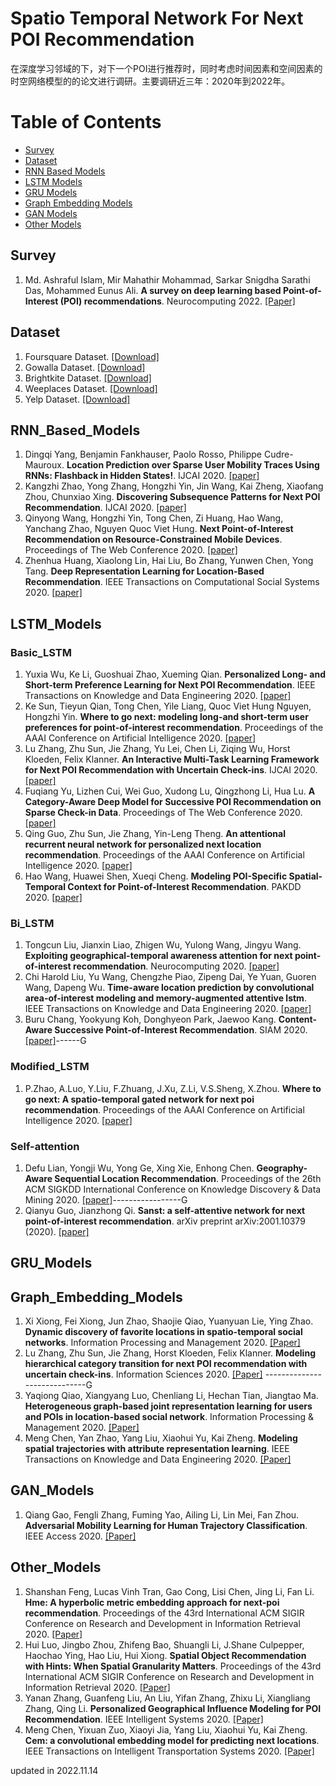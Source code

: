 # Spatio Temporal Network For Next POI Recommendation
在深度学习邻域的下，对下一个POI进行推荐时，同时考虑时间因素和空间因素的时空网络模型的的论文进行调研。主要调研近三年：2020年到2022年。

Table of Contents
=================

  <!-- * [Task](#Task) -->
  * [Survey](#Survey)
  * [Dataset](#Dataset)
  * [RNN Based Models](#RNN_Based_Models)
  * [LSTM Models](#LSTM_Models)
  * [GRU Models](#GRU_Models)
  * [Graph Embedding Models](#Graph_Embedding_Models)
  * [GAN Models](#GAN_Models)
  * [Other Models](#Other_Models)


## Survey
1. Md. Ashraful Islam, Mir Mahathir Mohammad, Sarkar Snigdha Sarathi Das, Mohammed Eunus Ali. **A survey on deep learning based Point-of-Interest (POI) recommendations**. Neurocomputing 2022. [[Paper]](https://doi.org/10.1016/j.neucom.2021.05.114)



## Dataset
1. Foursquare Dataset. [[Download]](https://sites.google.com/site/yangdingqi/home/foursquare-dataset)
2. Gowalla Dataset. [[Download]](http://snap.stanford.edu/data/loc-Gowalla.html)
3. Brightkite Dataset. [[Download]](http://snap.stanford.edu/data/loc-Brightkite.html)
4. Weeplaces Dataset. [[Download]](https://www.yongliu.org/datasets.html)
5. Yelp Dataset. [[Download]](https://www.yelp.com/dataset/)



## RNN_Based_Models
1. Dingqi Yang, Benjamin Fankhauser, Paolo Rosso, Philippe Cudre-Mauroux. **Location Prediction over Sparse User Mobility Traces Using RNNs: Flashback in Hidden States!**. IJCAI 2020. [[paper]](https://www.ijcai.org/proceedings/2020/302)
2. Kangzhi Zhao, Yong Zhang, Hongzhi Yin, Jin Wang, Kai Zheng, Xiaofang Zhou, Chunxiao Xing. **Discovering Subsequence Patterns for Next POI Recommendation**. IJCAI 2020. [[paper]](https://doi.org/10.24963/ijcai.2020/445)
3. Qinyong Wang, Hongzhi Yin, Tong Chen, Zi Huang, Hao Wang, Yanchang Zhao, Nguyen Quoc Viet Hung. **Next Point-of-Interest Recommendation on Resource-Constrained Mobile Devices**. Proceedings of The Web Conference 2020. [[paper]](https://dl.acm.org/doi/10.1145/3366423.3380170)
4. Zhenhua Huang, Xiaolong Lin, Hai Liu, Bo Zhang, Yunwen Chen, Yong Tang. **Deep Representation Learning for Location-Based Recommendation**. IEEE Transactions on Computational Social Systems 2020. [[paper]](https://ieeexplore.ieee.org/document/9024121)



## LSTM_Models
### Basic_LSTM
1. Yuxia Wu, Ke Li, Guoshuai Zhao, Xueming Qian. **Personalized Long- and Short-term Preference Learning for Next POI Recommendation**. IEEE Transactions on Knowledge and Data Engineering 2020. [[paper]](https://ieeexplore.ieee.org/document/9117156)
2. Ke Sun, Tieyun Qian, Tong Chen, Yile Liang, Quoc Viet Hung Nguyen, Hongzhi Yin. **Where to go next: modeling long-and short-term user preferences for point-of-interest recommendation**. Proceedings of the AAAI Conference on Artificial Intelligence 2020. [[paper]](https://ojs.aaai.org/index.php/AAAI/article/view/5353)
3. Lu Zhang, Zhu Sun, Jie Zhang, Yu Lei, Chen Li, Ziqing Wu, Horst Kloeden, Felix Klanner. **An Interactive Multi-Task Learning Framework for Next POI Recommendation with Uncertain Check-ins**. IJCAI 2020. [[paper]](http://184pc128.csie.ntnu.edu.tw/presentation/21-04-12/An%20Interactive%20Multi-Task%20Learning%20Framework%20for%20Next%20POI%20Recommendation%20with%20Uncertain%20Check-ins.pdf)
4. Fuqiang Yu, Lizhen Cui, Wei Guo, Xudong Lu, Qingzhong Li, Hua Lu. **A Category-Aware Deep Model for Successive POI Recommendation on Sparse Check-in Data**. Proceedings of The Web Conference 2020. [[paper]](https://doi.org/10.1145/3366423.3380202)
5. Qing Guo, Zhu Sun, Jie Zhang, Yin-Leng Theng. **An attentional recurrent neural network for personalized next location recommendation**. Proceedings of the AAAI
Conference on Artificial Intelligence 2020. [[paper]](https://doi.org/10.1609/aaai.v34i01.5337)
6. Hao Wang, Huawei Shen, Xueqi Cheng. **Modeling POI-Specific Spatial-Temporal Context for Point-of-Interest Recommendation**. PAKDD 2020. [[paper]](https://link.springer.com/chapter/10.1007/978-3-030-47426-3_11)
 


### Bi_LSTM
1. Tongcun Liu, Jianxin Liao, Zhigen Wu, Yulong Wang, Jingyu Wang. **Exploiting geographical-temporal awareness attention for next point-of-interest recommendation**. Neurocomputing 2020. [[paper]](https://doi.org/10.1016/j.neucom.2019.12.122)
2. Chi Harold Liu, Yu Wang, Chengzhe Piao, Zipeng Dai, Ye Yuan, Guoren Wang, Dapeng Wu. **Time-aware location prediction by convolutional area-of-interest modeling and memory-augmented attentive lstm**. IEEE Transactions on Knowledge and Data Engineering 2020. [[paper]](https://ieeexplore.ieee.org/document/9128016)
3. Buru Chang, Yookyung Koh, Donghyeon Park, Jaewoo Kang. **Content-Aware Successive Point-of-Interest Recommendation**. SIAM 2020. [[paper]](https://doi.org/10.1137/1.9781611976236.12)------G



### Modified_LSTM
1.  P.Zhao, A.Luo, Y.Liu, F.Zhuang, J.Xu, Z.Li, V.S.Sheng, X.Zhou. **Where to go next: A spatio-temporal gated network for next poi recommendation**. Proceedings of the AAAI Conference on Artificial Intelligence 2020. [[paper]](https://ieeexplore.ieee.org/document/9133505)



### Self-attention
1. Defu Lian, Yongji Wu, Yong Ge, Xing Xie, Enhong Chen. **Geography-Aware Sequential Location Recommendation**. Proceedings of the 26th ACM SIGKDD International Conference on Knowledge Discovery & Data Mining 2020. [[paper]](https://www.ijcai.org/proceedings/2022/715)-----------------G
2. Qianyu Guo, Jianzhong Qi. **Sanst: a self-attentive network for next point-of-interest recommendation**. arXiv preprint arXiv:2001.10379 (2020). [[paper]](https://arxiv.org/abs/2001.10379)



## GRU_Models


## Graph_Embedding_Models
1. Xi Xiong, Fei Xiong, Jun Zhao, Shaojie Qiao, Yuanyuan Lie, Ying Zhao. **Dynamic discovery of favorite locations in spatio-temporal social networks**. Information Processing and Management 2020. [[Paper]](https://doi.org/10.1016/j.ipm.2020.102337) 
2. Lu Zhang, Zhu Sun, Jie Zhang, Horst Kloeden, Felix Klanner. **Modeling hierarchical category transition for next POI recommendation with uncertain check-ins**. Information Sciences 2020. [[Paper]](https://doi.org/10.1016/j.ins.2019.12.006) -----------------------------G
3. Yaqiong Qiao, Xiangyang Luo, Chenliang Li, Hechan Tian, Jiangtao Ma. **Heterogeneous graph-based joint representation learning for users and POIs in location-based social network**. Information Processing & Management 2020. [[Paper]](https://doi.org/10.1016/j.ipm.2019.102151) 
4. Meng Chen, Yan Zhao, Yang Liu, Xiaohui Yu, Kai Zheng. **Modeling spatial trajectories with attribute representation learning**. IEEE Transactions on Knowledge and Data Engineering 2020. [[Paper]](https://ieeexplore.ieee.org/document/9112685) 


## GAN_Models
1. Qiang Gao, Fengli Zhang, Fuming Yao, Ailing Li, Lin Mei, Fan Zhou. **Adversarial Mobility Learning for Human Trajectory Classification**. IEEE Access 2020. [[Paper]](https://ieeexplore.ieee.org/document/8967063)


## Other_Models
1. Shanshan Feng, Lucas Vinh Tran, Gao Cong, Lisi Chen, Jing Li, Fan Li. **Hme: A hyperbolic metric embedding approach for next-poi recommendation**. Proceedings of the 43rd International ACM SIGIR Conference on Research and Development in Information Retrieval 2020. [[Paper]](https://dl.acm.org/doi/abs/10.1145/3397271.3401049)
2. Hui Luo, Jingbo Zhou, Zhifeng Bao, Shuangli Li, J.Shane Culpepper, Haochao Ying, Hao Liu, Hui Xiong. **Spatial Object Recommendation with Hints: When Spatial Granularity Matters**. Proceedings of the 43rd International ACM SIGIR Conference on Research and Development in Information Retrieval 2020. [[Paper]](https://dl.acm.org/doi/10.1145/3397271.3401090)
3. Yanan Zhang, Guanfeng Liu, An Liu, Yifan Zhang, Zhixu Li, Xiangliang Zhang, Qing Li. **Personalized Geographical Influence Modeling for POI Recommendation**.  IEEE Intelligent Systems 2020. [[Paper]](https://ieeexplore.ieee.org/abstract/document/9102414)
4. Meng Chen, Yixuan Zuo, Xiaoyi Jia, Yang Liu, Xiaohui Yu, Kai Zheng. **Cem: a convolutional embedding model for predicting next locations**. IEEE Transactions on Intelligent Transportation Systems 2020. [[Paper]](https://ieeexplore.ieee.org/document/9064808)




updated in 2022.11.14
